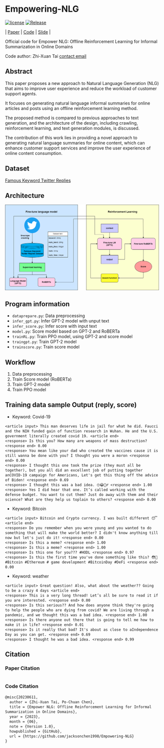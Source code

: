 # Empowering-NLG

[![license](https://img.shields.io/pypi/l/ansicolortags.svg)](LICENSE) [![Release](https://img.shields.io/github/v/release/jacksonchen1998/Empowering-NLG)](https://github.com/jacksonchen1998/Empowering-NLG/releases/)

| [Paper]() | [Code](https://github.com/jacksonchen1998/Empowering-NLG) | [Slide]() |

Official code for Empower NLG: Offline Reinforcement Learning for Informal Summarization in Online Domains

Code author: Zhi-Xuan Tai [contact email](will0010077.ee11@nycu.edu.tw)

## Abstract

This paper proposes a new approach to Natural Language Generation (NLG) that aims to improve user experience and reduce the workload of customer support agents. 

It focuses on generating natural language informal summaries for online articles and posts using an offline reinforcement learning method. 

The proposed method is compared to previous approaches to text generation, and the architecture of the design, including crawling, reinforcement learning, and text generation modules, is discussed. 

The contribution of this work lies in providing a novel approach to generating natural language summaries for online content, which can enhance customer support services and improve the user experience of online content consumption.

## Dataset

[Famous Keyword Twitter Replies](https://www.kaggle.com/datasets/jackksoncsie/famous-keyword-twitter-replies-dataset)

## Architecture

![Arch](./image/empower_nlg.png)

## Program information

- `dataprepare.py`: Data preprocessing
- `infer_gpt.py`: Infer GPT-2 model with unput text
- `infer_score.py`: Infer score with input text
- `model.py`: Score model based on GPT-2 and RoBERTa
- `trainRL.py`: Train PPO model, using GPT-2 and score model
- `traingpt.py`: Train GPT-2 model
- `trainscore.py`: Train score model

## Workflow

1. Data preprocessing
2. Train Score model (RoBERTa)
3. Train GPT-2 model
4. Train PPO model

## Training data sample Output (reply, score)

- Keyword: Covid-19

```
<article input> This man deserves life in jail for what he did. Faucci and the NIH funded gain of function research in Wuhan. He and the U.S. government literally created covid 19. <article end>
<response> Is this you? How many are weapons of mass destruction? <response end> 0.00
<response> You mean like your dad who created the vaccines cause it is still wanna be done with you? I thought you were a moron <response end> 0.00
<response> I thought this one took the prize (they must all be together), but you all did an excellent job of putting together anCOVID-19 campaign for Americans, Let's get this thing off the advice of Biden! <response end> 0.69
<response> I thought this was a bad idea. 🙄😂🤦‍♂️ <response end> 1.00
<response> Yes I did hear that one. It’s called working with the defense budget. You want to cut them? Just do away with them and their science? What are they help us toplain to others? <response end> 0.00
```

- Keyword: Bitcoin

```
<article input> Bitcoin and Crypto currency. I was built different 😴 <article end>
<response> Do you remember when you were young and you wanted to do something that will make the world better? I didn't know anything till now but let's just do it! <response end> 0.00
<response> Is this a meme? <response end> 1.00
<response> Is this a meme? <response end> 1.00
<response> Is this one for you??? #HODL <response end> 0.97
<response> Is this the first time you've done something like this? 😳🤯#Bitcoin #Ethereum # game development #BitcoinDay #DeFi <response end> 0.00
```

- Keyword: weather

```
<article input> Great question! Also, what about the weather?? Going to be a crazy 4 days <article end>
<response> This is a very long thread! Let’s all be sure to read it if you are interested. <response end> 0.00
<response> Is this serious?? And how does anyone think they're going to help the people who are dying from covid? We are living through a pandemic, and we thought this was a bad idea. <response end> 1.00
<response> Is there anyone out there that is going to tell me how to make it in life? <response end> 0.01
<response> Is it really that bad? It's about as close to aIndependence Day as you can get. <response end> 0.69
<response> I thought he was a bad idea. <response end> 0.99
```

## Citation

### Paper Citation

```

```

### Code Citation

```
@misc{20230611,
  author = {Zhi-Xuan Tai, Po-Chuan Chen},
  title = {Empower NLG: Offline Reinforcement Learning for Informal Summarization in Online Domains},
  year = {2023},
  month = {06},
  note = {Version 1.0},
  howpublished = {GitHub},
  url = {https://github.com/jacksonchen1998/Empowering-NLG}
}
```